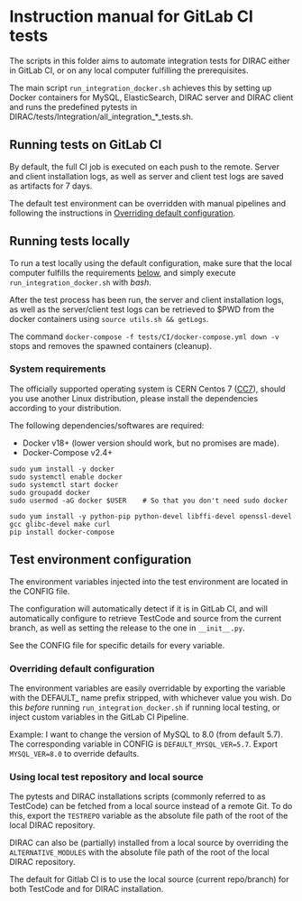 # Instruction manual for GitLab CI tests

The scripts in this folder aims to automate integration tests for DIRAC either in GitLab CI, or on any local computer fulfilling the prerequisites.

The main script `run_integration_docker.sh` achieves this by setting up Docker containers for MySQL, ElasticSearch, DIRAC server and DIRAC client and runs the predefined pytests in DIRAC/tests/Integration/all_integration_*_tests.sh. 


## Running tests on GitLab CI

By default, the full CI job is executed on each push to the remote. Server and client installation logs, as well as server and client test logs are saved as artifacts for 7 days. 

The default test environment can be overridden with manual pipelines and following the instructions in [Overriding default configuration](#overriding-default-configuration). 


## Running tests locally
To run a test locally using the default configuration, make sure that the local computer fulfills the requirements [below](#system-requirements), and simply execute `run_integration_docker.sh` with *bash*. 

After the test process has been run, the server and client installation logs, as well as the server/client test logs can be retrieved to $PWD from the docker containers using `source utils.sh && getLogs`.

The command `docker-compose -f tests/CI/docker-compose.yml down -v` stops and removes the spawned containers (cleanup). 

### System requirements

The officially supported operating system is CERN Centos 7 ([CC7](http://linux.web.cern.ch/linux/centos7/)), should you use another Linux distribution, please install the dependencies according to your distribution. 

The following dependencies/softwares are required:
* Docker v18+ (lower version should work, but no promises are made).
* Docker-Compose v2.4+ 

```
sudo yum install -y docker
sudo systemctl enable docker
sudo systemctl start docker
sudo groupadd docker
sudo usermod -aG docker $USER    # So that you don't need sudo docker

sudo yum install -y python-pip python-devel libffi-devel openssl-devel gcc glibc-devel make curl
pip install docker-compose
```

## Test environment configuration

The environment variables injected into the test environment are located in the CONFIG file. 

The configuration will automatically detect if it is in GitLab CI, and will automatically configure to retrieve TestCode and source from the current branch, as well as setting the release to the one in `__init__.py`. 

See the CONFIG file for specific details for every variable. 

### Overriding default configuration

The environment variables are easily overridable by exporting the variable with the DEFAULT_ name prefix stripped, with whichever value you wish. Do this _before_ running `run_integration_docker.sh` if running local testing, or inject custom variables in the GitLab CI Pipeline. 

Example:
I want to change the version of MySQL to 8.0 (from default 5.7). The corresponding variable in CONFIG is `DEFAULT_MYSQL_VER=5.7`. Export `MYSQL_VER=8.0` to override defaults. 

### Using local test repository and local source

The pytests and DIRAC installations scripts (commonly referred to as TestCode) can be fetched from a local source instead of a remote Git. 
To do this, export the `TESTREPO` variable as the absolute file path of the root of the local DIRAC repository. 

DIRAC can also be (partially) installed from a local source by overriding the `ALTERNATIVE_MODULES` with the absolute file path of the root of the local DIRAC repository. 

The default for Gitlab CI is to use the local source (current repo/branch) for both TestCode and for DIRAC installation. 
